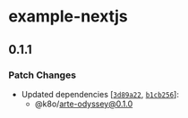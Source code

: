 # example-nextjs

## 0.1.1

### Patch Changes

- Updated dependencies [[`3d89a22`](https://github.com/k35o/ArteOdyssey/commit/3d89a2255d5647080f2e15a8631576db163a2185), [`b1cb256`](https://github.com/k35o/ArteOdyssey/commit/b1cb256d6f034e7a7e4694c2b8b1b21baf1abcd2)]:
  - @k8o/arte-odyssey@0.1.0
